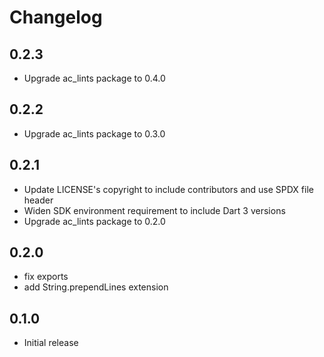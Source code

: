 # Changelog

## 0.2.3

- Upgrade ac_lints package to 0.4.0

## 0.2.2

- Upgrade ac_lints package to 0.3.0

## 0.2.1

- Update LICENSE's copyright to include contributors and use SPDX file header
- Widen SDK environment requirement to include Dart 3 versions
- Upgrade ac_lints package to 0.2.0

## 0.2.0

- fix exports
- add String.prependLines extension

## 0.1.0

- Initial release
